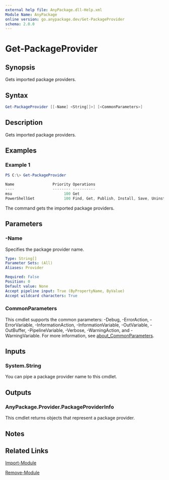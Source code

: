 ```yaml
---
external help file: AnyPackage.dll-Help.xml
Module Name: AnyPackage
online version: go.anypackage.dev/Get-PackageProvider
schema: 2.0.0
---
```


# Get-PackageProvider

## Synopsis

Gets imported package providers.

## Syntax

```powershell
Get-PackageProvider [[-Name] <String[]>] [<CommonParameters>]
```

## Description

Gets imported package providers.

## Examples

### Example 1

```powershell
PS C:\> Get-PackageProvider

Name                 Priority Operations
----                 -------- ----------
msu                       100 Get
PowerShellGet             100 Find, Get, Publish, Install, Save, Uninstall, Update, GetSource, SetSource
```

The command gets the imported package providers.

## Parameters

### -Name

Specifies the package provider name.

```yaml
Type: String[]
Parameter Sets: (All)
Aliases: Provider

Required: False
Position: 0
Default value: None
Accept pipeline input: True (ByPropertyName, ByValue)
Accept wildcard characters: True
```

### CommonParameters

This cmdlet supports the common parameters: -Debug, -ErrorAction, -ErrorVariable, -InformationAction, -InformationVariable, -OutVariable, -OutBuffer, -PipelineVariable, -Verbose, -WarningAction, and -WarningVariable. For more information, see [about_CommonParameters](http://go.microsoft.com/fwlink/?LinkID=113216).

## Inputs

### System.String

You can pipe a package provider name to this cmdlet.

## Outputs

### AnyPackage.Provider.PackageProviderInfo

This cmdlet returns objects that represent a package provider.

## Notes

## Related Links

[Import-Module](https://learn.microsoft.com/en-us/powershell/module/microsoft.powershell.core/import-module)

[Remove-Module](https://learn.microsoft.com/en-us/powershell/module/microsoft.powershell.core/remove-module)
